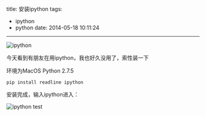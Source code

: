 title: 安装ipython
tags:
  - ipython
  - python
date: 2014-05-18 10:11:24
---

![ipython](http://opslinux.qiniudn.com/IPython_logo.png)

今天看到有朋友在用ipython，我也好久没用了，索性装一下

环境为MacOS Python 2.7.5


```
pip install readline ipython
```

安装完成，输入ipython进入：

![ipython test](http://opslinux.qiniudn.com/026DF930-C3C9-4C67-B3E7-9A986AC0D033.png)

